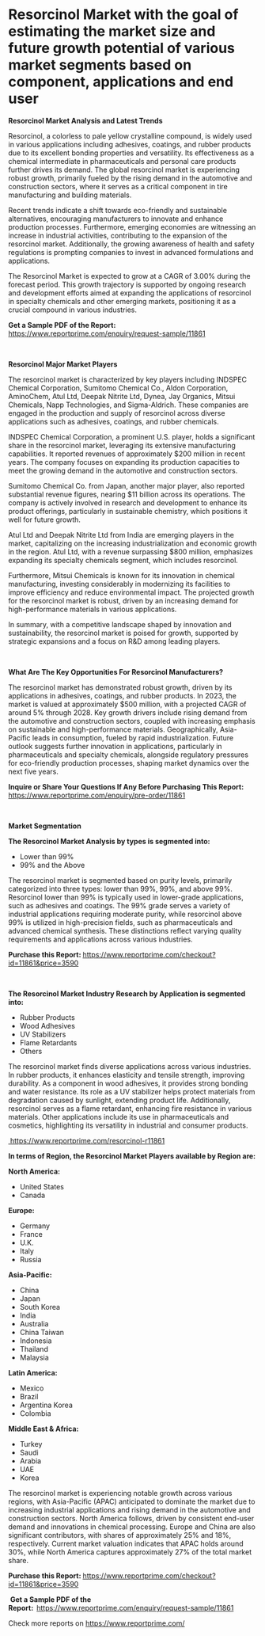 <p><h1>Resorcinol Market with the goal of estimating the market size and future growth potential of various market segments based on component, applications and end user</h1></p><p><strong>Resorcinol Market Analysis and Latest Trends</strong></p>
<p><p>Resorcinol, a colorless to pale yellow crystalline compound, is widely used in various applications including adhesives, coatings, and rubber products due to its excellent bonding properties and versatility. Its effectiveness as a chemical intermediate in pharmaceuticals and personal care products further drives its demand. The global resorcinol market is experiencing robust growth, primarily fueled by the rising demand in the automotive and construction sectors, where it serves as a critical component in tire manufacturing and building materials.</p><p>Recent trends indicate a shift towards eco-friendly and sustainable alternatives, encouraging manufacturers to innovate and enhance production processes. Furthermore, emerging economies are witnessing an increase in industrial activities, contributing to the expansion of the resorcinol market. Additionally, the growing awareness of health and safety regulations is prompting companies to invest in advanced formulations and applications.</p><p>The Resorcinol Market is expected to grow at a CAGR of 3.00% during the forecast period. This growth trajectory is supported by ongoing research and development efforts aimed at expanding the applications of resorcinol in specialty chemicals and other emerging markets, positioning it as a crucial compound in various industries.</p></p>
<p><strong>Get a Sample PDF of the Report:&nbsp;</strong> <a href="https://www.reportprime.com/enquiry/request-sample/11861?utm_campaign=2819&utm_medium=2&utm_source=Github&utm_content=ia&utm_term=17032025&utm_id=resorcinol">https://www.reportprime.com/enquiry/request-sample/11861</a></p>
<p>&nbsp;</p>
<p><strong>Resorcinol Major Market Players</strong></p>
<p><p>The resorcinol market is characterized by key players including INDSPEC Chemical Corporation, Sumitomo Chemical Co., Aldon Corporation, AminoChem, Atul Ltd, Deepak Nitrite Ltd, Dynea, Jay Organics, Mitsui Chemicals, Napp Technologies, and Sigma-Aldrich. These companies are engaged in the production and supply of resorcinol across diverse applications such as adhesives, coatings, and rubber chemicals.</p><p>INDSPEC Chemical Corporation, a prominent U.S. player, holds a significant share in the resorcinol market, leveraging its extensive manufacturing capabilities. It reported revenues of approximately $200 million in recent years. The company focuses on expanding its production capacities to meet the growing demand in the automotive and construction sectors.</p><p>Sumitomo Chemical Co. from Japan, another major player, also reported substantial revenue figures, nearing $11 billion across its operations. The company is actively involved in research and development to enhance its product offerings, particularly in sustainable chemistry, which positions it well for future growth.</p><p>Atul Ltd and Deepak Nitrite Ltd from India are emerging players in the market, capitalizing on the increasing industrialization and economic growth in the region. Atul Ltd, with a revenue surpassing $800 million, emphasizes expanding its specialty chemicals segment, which includes resorcinol.</p><p>Furthermore, Mitsui Chemicals is known for its innovation in chemical manufacturing, investing considerably in modernizing its facilities to improve efficiency and reduce environmental impact. The projected growth for the resorcinol market is robust, driven by an increasing demand for high-performance materials in various applications.</p><p>In summary, with a competitive landscape shaped by innovation and sustainability, the resorcinol market is poised for growth, supported by strategic expansions and a focus on R&D among leading players.</p></p>
<p>&nbsp;</p>
<p><strong>What Are The Key Opportunities For Resorcinol Manufacturers?</strong></p>
<p><p>The resorcinol market has demonstrated robust growth, driven by its applications in adhesives, coatings, and rubber products. In 2023, the market is valued at approximately $500 million, with a projected CAGR of around 5% through 2028. Key growth drivers include rising demand from the automotive and construction sectors, coupled with increasing emphasis on sustainable and high-performance materials. Geographically, Asia-Pacific leads in consumption, fueled by rapid industrialization. Future outlook suggests further innovation in applications, particularly in pharmaceuticals and specialty chemicals, alongside regulatory pressures for eco-friendly production processes, shaping market dynamics over the next five years.</p></p>
<p><strong>Inquire or Share Your Questions If Any Before Purchasing This Report:</strong> <a href="https://www.reportprime.com/enquiry/pre-order/11861?utm_campaign=2819&utm_medium=2&utm_source=Github&utm_content=ia&utm_term=17032025&utm_id=resorcinol">https://www.reportprime.com/enquiry/pre-order/11861</a></p>
<p>&nbsp;</p>
<p><strong>Market Segmentation</strong></p>
<p><strong>The Resorcinol Market Analysis by types is segmented into:</strong></p>
<p><ul><li>Lower than 99%</li><li>99% and the Above</li></ul></p>
<p><p>The resorcinol market is segmented based on purity levels, primarily categorized into three types: lower than 99%, 99%, and above 99%. Resorcinol lower than 99% is typically used in lower-grade applications, such as adhesives and coatings. The 99% grade serves a variety of industrial applications requiring moderate purity, while resorcinol above 99% is utilized in high-precision fields, such as pharmaceuticals and advanced chemical synthesis. These distinctions reflect varying quality requirements and applications across various industries.</p></p>
<p><strong>Purchase this Report:&nbsp;</strong><a href="https://www.reportprime.com/checkout?id=11861&price=3590&utm_campaign=2819&utm_medium=2&utm_source=Github&utm_content=ia&utm_term=17032025&utm_id=resorcinol">https://www.reportprime.com/checkout?id=11861&price=3590</a></p>
<p>&nbsp;</p>
<p><strong>The Resorcinol Market Industry Research by Application is segmented into:</strong></p>
<p><ul><li>Rubber Products</li><li>Wood Adhesives</li><li>UV Stabilizers</li><li>Flame Retardants</li><li>Others</li></ul></p>
<p><p>The resorcinol market finds diverse applications across various industries. In rubber products, it enhances elasticity and tensile strength, improving durability. As a component in wood adhesives, it provides strong bonding and water resistance. Its role as a UV stabilizer helps protect materials from degradation caused by sunlight, extending product life. Additionally, resorcinol serves as a flame retardant, enhancing fire resistance in various materials. Other applications include its use in pharmaceuticals and cosmetics, highlighting its versatility in industrial and consumer products.</p></p>
<p><a href="https://www.reportprime.com/resorcinol-r11861?utm_campaign=2819&utm_medium=2&utm_source=Github&utm_content=ia&utm_term=17032025&utm_id=resorcinol">&nbsp;https://www.reportprime.com/resorcinol-r11861</a></p>
<p><strong>In terms of Region, the Resorcinol Market Players available by Region are:</strong></p>
<p>
    <p> <strong> North America: </strong>
        <ul>
            <li>United States</li>
            <li>Canada</li>
        </ul>
        </p> 
    <p> <strong> Europe: </strong>
        <ul>
            <li>Germany</li>
            <li>France</li>
            <li>U.K.</li>
            <li>Italy</li>
            <li>Russia</li>
        </ul>
        </p> 
    <p> <strong> Asia-Pacific: </strong>
        <ul>
            <li>China</li>
            <li>Japan</li>
            <li>South Korea</li>
            <li>India</li>
            <li>Australia</li>
            <li>China Taiwan</li>
            <li>Indonesia</li>
            <li>Thailand</li>
            <li>Malaysia</li>
        </ul>
        </p> 
    <p> <strong> Latin America: </strong>
        <ul>
            <li>Mexico</li>
            <li>Brazil</li>
            <li>Argentina Korea</li>
            <li>Colombia</li>
        </ul>
        </p> 
    <p> <strong> Middle East & Africa: </strong>
        <ul>
            <li>Turkey</li>
            <li>Saudi</li>
            <li>Arabia</li>
            <li>UAE</li>
            <li>Korea</li>
        </ul>
    </p>
    </p>
<p><p>The resorcinol market is experiencing notable growth across various regions, with Asia-Pacific (APAC) anticipated to dominate the market due to increasing industrial applications and rising demand in the automotive and construction sectors. North America follows, driven by consistent end-user demand and innovations in chemical processing. Europe and China are also significant contributors, with shares of approximately 25% and 18%, respectively. Current market valuation indicates that APAC holds around 30%, while North America captures approximately 27% of the total market share.</p></p>
<p><strong>Purchase this Report: </strong><a href="https://www.reportprime.com/checkout?id=11861&price=3590&utm_campaign=2819&utm_medium=2&utm_source=Github&utm_content=ia&utm_term=17032025&utm_id=resorcinol">https://www.reportprime.com/checkout?id=11861&price=3590</a></p>
<p>&nbsp;<strong>Get a Sample PDF of the Report:&nbsp;&nbsp;</strong><a href="https://www.reportprime.com/enquiry/request-sample/11861?utm_campaign=2819&utm_medium=2&utm_source=Github&utm_content=ia&utm_term=17032025&utm_id=resorcinol">https://www.reportprime.com/enquiry/request-sample/11861</a></p>
<p><strong></strong></p>
<p>Check more reports on <a href="https://www.reportprime.com/?utm_campaign=2819&utm_medium=2&utm_source=Github&utm_content=ia&utm_term=17032025&utm_id=resorcinol">https://www.reportprime.com/</a></p>